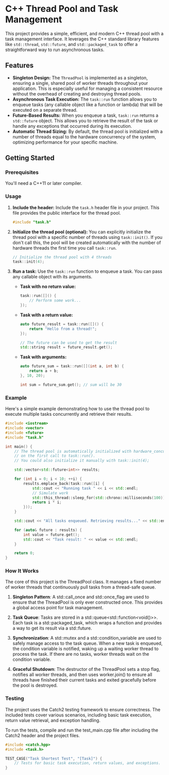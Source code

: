 # C++ Thread Pool and Task Management

This project provides a simple, efficient, and modern C++ thread pool with a task management interface. It leverages the C++ standard library features like `std::thread`, `std::future`, and `std::packaged_task` to offer a straightforward way to run asynchronous tasks.

## Features

- **Singleton Design:** The `ThreadPool` is implemented as a singleton, ensuring a single, shared pool of worker threads throughout your application. This is especially useful for managing a consistent resource without the overhead of creating and destroying thread pools.
- **Asynchronous Task Execution:** The `task::run` function allows you to enqueue tasks (any callable object like a function or lambda) that will be executed on a separate thread.
- **Future-Based Results:** When you enqueue a task, `task::run` returns a `std::future` object. This allows you to retrieve the result of the task or handle any exceptions that occurred during its execution.
- **Automatic Thread Sizing:** By default, the thread pool is initialized with a number of threads equal to the hardware concurrency of the system, optimizing performance for your specific machine.

## Getting Started

### Prerequisites

You'll need a C++11 or later compiler.

### Usage

1.  **Include the header:** Include the `task.h` header file in your project. This file provides the public interface for the thread pool.

    ```cpp
    #include "task.h"
    ```

2.  **Initialize the thread pool (optional):** You can explicitly initialize the thread pool with a specific number of threads using `task::init()`. If you don't call this, the pool will be created automatically with the number of hardware threads the first time you call `task::run`.

    ```cpp
    // Initialize the thread pool with 4 threads
    task::init(4);
    ```

3.  **Run a task:** Use the `task::run` function to enqueue a task. You can pass any callable object with its arguments.

    -   **Task with no return value:**
        ```cpp
        task::run([]() {
            // Perform some work...
        });
        ```

    -   **Task with a return value:**
        ```cpp
        auto future_result = task::run([]() {
            return "Hello from a thread!";
        });

        // The future can be used to get the result
        std::string result = future_result.get();
        ```

    -   **Task with arguments:**
        ```cpp
        auto future_sum = task::run([](int a, int b) {
            return a + b;
        }, 10, 20);

        int sum = future_sum.get(); // sum will be 30
        ```

### Example

Here's a simple example demonstrating how to use the thread pool to execute multiple tasks concurrently and retrieve their results.

```cpp
#include <iostream>
#include <vector>
#include <future>
#include "task.h"

int main() {
    // The thread pool is automatically initialized with hardware_concurrency threads
    // on the first call to task::run().
    // You could also initialize it manually with task::init(4);

    std::vector<std::future<int>> results;

    for (int i = 0; i < 10; ++i) {
        results.emplace_back(task::run([i] {
            std::cout << "Running task " << i << std::endl;
            // Simulate work
            std::this_thread::sleep_for(std::chrono::milliseconds(100));
            return i * i;
        }));
    }

    std::cout << "All tasks enqueued. Retrieving results..." << std::endl;

    for (auto& future : results) {
        int value = future.get();
        std::cout << "Task result: " << value << std::endl;
    }

    return 0;
}
```

### How It Works

The core of this project is the ThreadPool class. It manages a fixed number of worker threads that continuously pull tasks from a thread-safe queue.

1. **Singleton Pattern**: A std::call_once and std::once_flag are used to ensure that the ThreadPool is only ever constructed once. This provides a global access point for task management.

2. **Task Queue**: Tasks are stored in a std::queue<std::function<void()>>. Each task is a std::packaged_task, which wraps a function and provides a way to get its result via a std::future.

3. **Synchronization**: A std::mutex and a std::condition_variable are used to safely manage access to the task queue. When a new task is enqueued, the condition variable is notified, waking up a waiting worker thread to process the task. If there are no tasks, worker threads wait on the condition variable.

4. **Graceful Shutdown**: The destructor of the ThreadPool sets a stop flag, notifies all worker threads, and then uses worker.join() to ensure all threads have finished their current tasks and exited gracefully before the pool is destroyed.

### Testing

The project uses the Catch2 testing framework to ensure correctness. The included tests cover various scenarios, including basic task execution, return value retrieval, and exception handling.

To run the tests, compile and run the test_main.cpp file after including the Catch2 header and the project files.

```cpp
#include <catch.hpp>
#include <task.h>

TEST_CASE("Task Shortest Test", "[Task]") {
    // Tests for basic task execution, return values, and exceptions.
}
```
